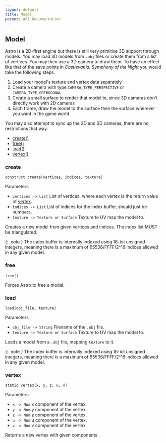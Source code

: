 ```yaml
---
layout: default
title: Model
parent: API Documentation
---
```


## Model
Astro is a 2D-first engine but there is still very primitive 3D support through models.
You may load 3D models from `.obj` files or create them from a list of vertices. You may
then use a 3D camera to draw them. To have an effect like that of the save points in
*Castlevania: Symphony of the Night* you would take the following steps:

 1. Load your model's texture and vertex data separately
 2. Create a camera with type `CAMERA_TYPE_PERSPECTIVE` or `CAMERA_TYPE_ORTHOGONAL`
 3. Create a small surface to render that model to, since 3D cameras don't directly work with 2D cameras
 4. Each frame, draw the model to the surface then the surface wherever you want in the game world

You may also attempt to sync up the 2D and 3D cameras, there are no restrictions that way.

 + [create()](#create)
 + [free()](#free)
 + [load()](#load)
 + [vertex()](#vertex)

### create
`construct create(vertices, indices, texture)`

Parameters
 + `vertices -> List` List of vertices, where each vertex is the return value of [vertex](#vertex).
 + `indices -> List` List of indices for the index buffer, should just be numbers.
 + `texture -> Texture or Surface` Texture to UV map the model to.

Creates a new model from given vertices and indices. The index list MUST be triangulated.

{: .note }
The index buffer is internally indexed using 16-bit unsigned integers, meaning there is a
maximum of 65536/FFFF/2^16 indices allowed in any given model.

### free
`free()`

Forces Astro to free a model.

### load
`load(obj_file, texture)`

Parameters
 + `obj_file -> String` Filename of the `.obj` file.
 + `texture -> Texture or Surface` Texture to UV map the model to.

Loads a model from a `.obj` file, mapping `texture` to it.

{: .note }
The index buffer is internally indexed using 16-bit unsigned integers, meaning there is a
maximum of 65536/FFFF/2^16 indices allowed in any given model.

### vertex
`static vertex(x, y, z, u, v)`

Parameters
 + `x -> Num` x component of the vertex.
 + `y -> Num` y component of the vertex.
 + `z -> Num` z component of the vertex.
 + `u -> Num` u component of the vertex.
 + `v -> Num` v component of the vertex.

Returns a new vertex with given components.

